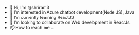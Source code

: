 - 👋 Hi, I’m @shriram3
- 👀 I’m interested in Azure chatbot development(Node JS), Java
- 🌱 I’m currently learning ReactJS
- 💞️ I’m looking to collaborate on Web development in ReactJs
- 📫 How to reach me ...

<!---
shriram3/shriram3 is a ✨ special ✨ repository because its `README.md` (this file) appears on your GitHub profile.
You can click the Preview link to take a look at your changes.
--->
